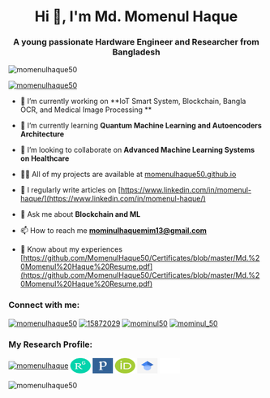 <h1 align="center">Hi 👋, I'm Md. Momenul Haque</h1>
<h3 align="center">A young passionate Hardware Engineer and Researcher from Bangladesh</h3>

<p align="left"> <img src="https://komarev.com/ghpvc/?username=momenulhaque50&label=Profile%20views&color=0e75b6&style=flat" alt="momenulhaque50" /> </p>

<p align="left"> <a href="https://github.com/ryo-ma/github-profile-trophy"><img src="https://github-profile-trophy.vercel.app/?username=momenulhaque50" alt="momenulhaque50" /></a> </p>

- 🔭 I’m currently working on **IoT Smart System, Blockchain, Bangla OCR, and Medical Image Processing **

- 🌱 I’m currently learning **Quantum Machine Learning and Autoencoders Architecture**

- 👯 I’m looking to collaborate on **Advanced Machine Learning Systems on Healthcare**

- 👨‍💻 All of my projects are available at [momenulhaque50.github.io](momenulhaque50.github.io)

- 📝 I regularly write articles on [https://www.linkedin.com/in/momenul-haque/](https://www.linkedin.com/in/momenul-haque/)

- 💬 Ask me about **Blockchain and ML**

- 📫 How to reach me **mominulhaquemim13@gmail.com**

- 📄 Know about my experiences [https://github.com/MomenulHaque50/Certificates/blob/master/Md.%20Momenul%20Haque%20Resume.pdf](https://github.com/MomenulHaque50/Certificates/blob/master/Md.%20Momenul%20Haque%20Resume.pdf)

<h3 align="left">Connect with me:</h3>
<p align="left">
<a href="https://codepen.io/momenulhaque50" target="blank"><img align="center" src="https://raw.githubusercontent.com/rahuldkjain/github-profile-readme-generator/master/src/images/icons/Social/codepen.svg" alt="momenulhaque50" height="30" width="40" /></a>
<a href="https://stackoverflow.com/users/15872029" target="blank"><img align="center" src="https://raw.githubusercontent.com/rahuldkjain/github-profile-readme-generator/master/src/images/icons/Social/stack-overflow.svg" alt="15872029" height="30" width="40" /></a>
<a href="https://www.codechef.com/users/mominul50" target="blank"><img align="center" src="https://cdn.jsdelivr.net/npm/simple-icons@3.1.0/icons/codechef.svg" alt="mominul50" height="30" width="40" /></a>
<a href="https://codeforces.com/profile/mominul_50" target="blank"><img align="center" src="https://raw.githubusercontent.com/rahuldkjain/github-profile-readme-generator/master/src/images/icons/Social/codeforces.svg" alt="mominul_50" height="30" width="40" /></a>
</p>


<h3 align="left">My Research Profile:</h3>
<p align="left">
<a href="https://kaggle.com/momenulhaque" target="blank"><img align="center" src="https://raw.githubusercontent.com/rahuldkjain/github-profile-readme-generator/master/src/images/icons/Social/kaggle.svg" alt="momenulhaque" height="30" width="40" /></a>
<a href="https://www.researchgate.net/profile/Md-Momenul-Haque" target="blank"><img align="center" src="https://github.com/MomenulHaque50/Certificates/blob/master/researchgate.svg" alt="Md-Momenul-Haque" height="30" width="40" /></a>
<a href="https://www.webofscience.com/wos/author/record/GXA-2249-2022" target="blank"><img align="center" src="https://github.com/MomenulHaque50/Certificates/blob/master/publons.svg" alt="GXA-2249-2022" height="30" width="40" /></a>
<a href="https://orcid.org/0000-0002-7327-6249" target="blank"><img align="center" src="https://github.com/MomenulHaque50/Certificates/blob/master/orchid.svg" alt="0000-0002-7327-6249" height="30" width="40" /></a>
<a href="https://scholar.google.com/" target="blank"><img align="center" src="https://github.com/MomenulHaque50/Certificates/blob/master/Google-Scholar.svg" alt="momenulhaque" height="30" width="40" /></a>
<a href="https://bauet.academia.edu/MominulHaque" target="blank"><img align="center" src="https://github.com/MomenulHaque50/Certificates/blob/master/academia.svg" alt="momenul_c50" height="30" width="40" /></a>
</p>


<p><img align="center" src="https://github-readme-stats.vercel.app/api/top-langs?username=momenulhaque50&show_icons=true&locale=en&layout=compact" alt="momenulhaque50" /></p>
